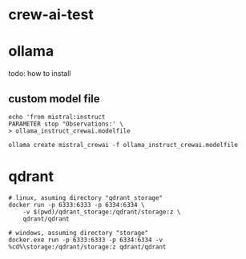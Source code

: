 # crew-ai-test

# ollama
todo: how to install

## custom model file
```
echo 'from mistral:instruct
PARAMETER stop "Observations:' \
> ollama_instruct_crewai.modelfile

ollama create mistral_crewai -f ollama_instruct_crewai.modelfile
```

# qdrant
```
# linux, asuming directory "qdrant_storage"
docker run -p 6333:6333 -p 6334:6334 \
    -v $(pwd)/qdrant_storage:/qdrant/storage:z \
    qdrant/qdrant
    
# windows, assuming directory "storage"
docker.exe run -p 6333:6333 -p 6334:6334 -v %cd%\storage:/qdrant/storage:z qdrant/qdrant
```